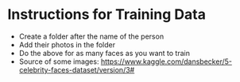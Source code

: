 Instructions for Training Data
===

* Create a folder after the name of the person
* Add their photos in the folder
* Do the above for as many faces as you want to train
* Source of some images: https://www.kaggle.com/dansbecker/5-celebrity-faces-dataset/version/3#
